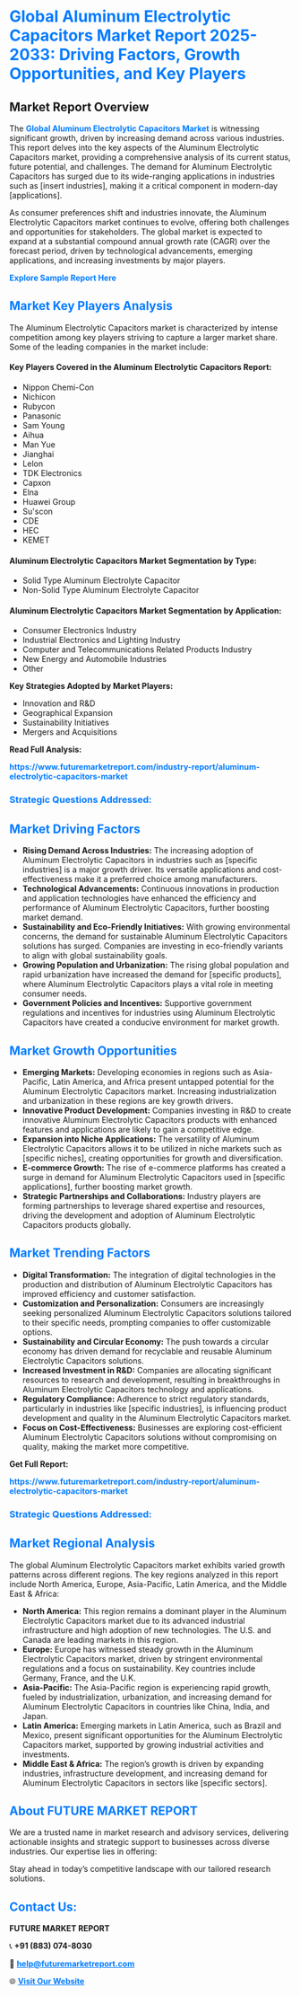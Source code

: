 <h1 style="color: #007BFF;">Global Aluminum Electrolytic Capacitors Market Report 2025-2033: Driving Factors, Growth Opportunities, and Key Players</h1>

<section id="overview">
<h2>Market Report Overview</h2>
<p>The <a href="https://www.futuremarketreport.com/industry-report/aluminum-electrolytic-capacitors-market" style="color: #007BFF; text-decoration: none;"><strong>Global Aluminum Electrolytic Capacitors Market</strong></a> is witnessing significant growth, driven by increasing demand across various industries. This report delves into the key aspects of the Aluminum Electrolytic Capacitors market, providing a comprehensive analysis of its current status, future potential, and challenges. The demand for Aluminum Electrolytic Capacitors has surged due to its wide-ranging applications in industries such as [insert industries], making it a critical component in modern-day [applications].</p>
<p>As consumer preferences shift and industries innovate, the Aluminum Electrolytic Capacitors market continues to evolve, offering both challenges and opportunities for stakeholders. The global market is expected to expand at a substantial compound annual growth rate (CAGR) over the forecast period, driven by technological advancements, emerging applications, and increasing investments by major players.</p>
</section>

<section id="overview">
<p><a href="https://www.futuremarketreport.com/request-sample/reportId=61175" style="color: #007BFF; text-decoration: none;"><strong>Explore Sample Report Here</strong></a></p>
</section>

<section id="key-players">
<h2 style="color: #007BFF;">Market Key Players Analysis</h2>
<p>The Aluminum Electrolytic Capacitors market is characterized by intense competition among key players striving to capture a larger market share. Some of the leading companies in the market include:</p>
<h4>Key Players Covered in the Aluminum Electrolytic Capacitors Report:</h4>
<ul><li>Nippon Chemi-Con</li><li>Nichicon</li><li>Rubycon</li><li>Panasonic</li><li>Sam Young</li><li>Aihua</li><li>Man Yue</li><li>Jianghai</li><li>Lelon</li><li>TDK Electronics</li><li>Capxon</li><li>Elna</li><li>Huawei Group</li><li>Su&#039;scon</li><li>CDE</li><li>HEC</li><li>KEMET</li></ul>
<h4>Aluminum Electrolytic Capacitors Market Segmentation by Type:</h4>
<ul><li>Solid Type Aluminum Electrolyte Capacitor</li><li>Non-Solid Type Aluminum Electrolyte Capacitor</li></ul>

<h4>Aluminum Electrolytic Capacitors Market Segmentation by Application:</h4>
<ul><li>Consumer Electronics Industry</li><li>Industrial Electronics and Lighting Industry</li><li>Computer and Telecommunications Related Products Industry</li><li>New Energy and Automobile Industries</li><li>Other</li></ul>
<p><strong>Key Strategies Adopted by Market Players:</strong></p>
<ul>
<li>Innovation and R&D</li>
<li>Geographical Expansion</li>
<li>Sustainability Initiatives</li>
<li>Mergers and Acquisitions</li>
</ul>
</section>

<section>
<p><strong>Read Full Analysis: </strong></p><a href="https://www.futuremarketreport.com/industry-report/aluminum-electrolytic-capacitors-market" style="color: #007BFF; text-decoration: none;"><strong>https://www.futuremarketreport.com/industry-report/aluminum-electrolytic-capacitors-market</strong></a>
<h3 style="color: #007BFF;">Strategic Questions Addressed:</h3>
</section>

<section id="driving-factors">
<h2 style="color: #007BFF;">Market Driving Factors</h2>
<ul>
<li><strong>Rising Demand Across Industries:</strong> The increasing adoption of Aluminum Electrolytic Capacitors in industries such as [specific industries] is a major growth driver. Its versatile applications and cost-effectiveness make it a preferred choice among manufacturers.</li>
<li><strong>Technological Advancements:</strong> Continuous innovations in production and application technologies have enhanced the efficiency and performance of Aluminum Electrolytic Capacitors, further boosting market demand.</li>
<li><strong>Sustainability and Eco-Friendly Initiatives:</strong> With growing environmental concerns, the demand for sustainable Aluminum Electrolytic Capacitors solutions has surged. Companies are investing in eco-friendly variants to align with global sustainability goals.</li>
<li><strong>Growing Population and Urbanization:</strong> The rising global population and rapid urbanization have increased the demand for [specific products], where Aluminum Electrolytic Capacitors plays a vital role in meeting consumer needs.</li>
<li><strong>Government Policies and Incentives:</strong> Supportive government regulations and incentives for industries using Aluminum Electrolytic Capacitors have created a conducive environment for market growth.</li>
</ul>
</section>

<section id="growth-opportunities">
<h2 style="color: #007BFF;">Market Growth Opportunities</h2>
<ul>
<li><strong>Emerging Markets:</strong> Developing economies in regions such as Asia-Pacific, Latin America, and Africa present untapped potential for the Aluminum Electrolytic Capacitors market. Increasing industrialization and urbanization in these regions are key growth drivers.</li>
<li><strong>Innovative Product Development:</strong> Companies investing in R&D to create innovative Aluminum Electrolytic Capacitors products with enhanced features and applications are likely to gain a competitive edge.</li>
<li><strong>Expansion into Niche Applications:</strong> The versatility of Aluminum Electrolytic Capacitors allows it to be utilized in niche markets such as [specific niches], creating opportunities for growth and diversification.</li>
<li><strong>E-commerce Growth:</strong> The rise of e-commerce platforms has created a surge in demand for Aluminum Electrolytic Capacitors used in [specific applications], further boosting market growth.</li>
<li><strong>Strategic Partnerships and Collaborations:</strong> Industry players are forming partnerships to leverage shared expertise and resources, driving the development and adoption of Aluminum Electrolytic Capacitors products globally.</li>
</ul>
</section>

<section id="trending-factors">
<h2 style="color: #007BFF;">Market Trending Factors</h2>
<ul>
<li><strong>Digital Transformation:</strong> The integration of digital technologies in the production and distribution of Aluminum Electrolytic Capacitors has improved efficiency and customer satisfaction.</li>
<li><strong>Customization and Personalization:</strong> Consumers are increasingly seeking personalized Aluminum Electrolytic Capacitors solutions tailored to their specific needs, prompting companies to offer customizable options.</li>
<li><strong>Sustainability and Circular Economy:</strong> The push towards a circular economy has driven demand for recyclable and reusable Aluminum Electrolytic Capacitors solutions.</li>
<li><strong>Increased Investment in R&D:</strong> Companies are allocating significant resources to research and development, resulting in breakthroughs in Aluminum Electrolytic Capacitors technology and applications.</li>
<li><strong>Regulatory Compliance:</strong> Adherence to strict regulatory standards, particularly in industries like [specific industries], is influencing product development and quality in the Aluminum Electrolytic Capacitors market.</li>
<li><strong>Focus on Cost-Effectiveness:</strong> Businesses are exploring cost-efficient Aluminum Electrolytic Capacitors solutions without compromising on quality, making the market more competitive.</li>
</ul>
</section>

<section>
<p><strong>Get Full Report: </strong></p><a href="https://www.futuremarketreport.com/industry-report/aluminum-electrolytic-capacitors-market" style="color: #007BFF; text-decoration: none;"><strong>https://www.futuremarketreport.com/industry-report/aluminum-electrolytic-capacitors-market</strong></a>
<h3 style="color: #007BFF;">Strategic Questions Addressed:</h3>
</section>


<section id="regional-analysis">
<h2 style="color: #007BFF;">Market Regional Analysis</h2>
<p>The global Aluminum Electrolytic Capacitors market exhibits varied growth patterns across different regions. The key regions analyzed in this report include North America, Europe, Asia-Pacific, Latin America, and the Middle East & Africa:</p>
<ul>
<li><strong>North America:</strong> This region remains a dominant player in the Aluminum Electrolytic Capacitors market due to its advanced industrial infrastructure and high adoption of new technologies. The U.S. and Canada are leading markets in this region.</li>
<li><strong>Europe:</strong> Europe has witnessed steady growth in the Aluminum Electrolytic Capacitors market, driven by stringent environmental regulations and a focus on sustainability. Key countries include Germany, France, and the U.K.</li>
<li><strong>Asia-Pacific:</strong> The Asia-Pacific region is experiencing rapid growth, fueled by industrialization, urbanization, and increasing demand for Aluminum Electrolytic Capacitors in countries like China, India, and Japan.</li>
<li><strong>Latin America:</strong> Emerging markets in Latin America, such as Brazil and Mexico, present significant opportunities for the Aluminum Electrolytic Capacitors market, supported by growing industrial activities and investments.</li>
<li><strong>Middle East & Africa:</strong> The region’s growth is driven by expanding industries, infrastructure development, and increasing demand for Aluminum Electrolytic Capacitors in sectors like [specific sectors].</li>
</ul>
</section>

<footer>
<h2 style="color: #007BFF;">About FUTURE MARKET REPORT</h2>
<p>We are a trusted name in market research and advisory services, delivering actionable insights and strategic support to businesses across diverse industries. Our expertise lies in offering:</p>

<p>Stay ahead in today’s competitive landscape with our tailored research solutions.</p>

<h2 style="color: #007BFF;">Contact Us:</h2>
<p><strong>FUTURE MARKET REPORT</strong></p>
<p>📞 <strong>+91 (883) 074-8030</strong></p>
<p>📧 <strong><a href="mailto:help@futuremarketreport.com" style="color: #007BFF;">help@futuremarketreport.com</a></strong></p>
<p>🌐 <strong><a href="https://www.futuremarketreport.com/" style="color: #007BFF;">Visit Our Website</a></strong></p>
</footer>